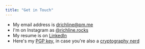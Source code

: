 ```yaml
---
title: "Get in Touch"
---
```


* My email address is [drichline@pm.me](mailto:drichline@pm.me)
* I'm on Instagram as [@richline.rocks](https://www.instagram.com/richline.rocks/)
* My resume is on [LinkedIn](https://www.linkedin.com/in/drichline/)
* Here's my [PGP key](/files/pubkey.txt), in case you're also a [cryptography nerd](https://imgs.xkcd.com/comics/security.png)


